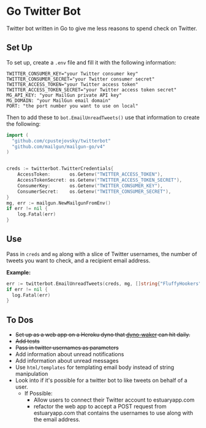 # Go Twitter Bot

Twitter bot written in Go to give me less reasons to spend check on Twitter.

## Set Up
To set up, create a `.env` file and fill it with the following information:
```
TWITTER_CONSUMER_KEY="your Twitter consumer key"
TWITTER_CONSUMER_SECRET="your Twitter consumer secret"
TWITTER_ACCESS_TOKEN="your Twitter access token"
TWITTER_ACCESS_TOKEN_SECRET="your Twitter access token secret"
MG_API_KEY: "your MailGun private API key"
MG_DOMAIN: "your MailGun email domain"
PORT: "the port number you want to use on local"
```

Then to add these to `bot.EmailUnreadTweets()` use that information to create the following:
```go
import (
  "github.com/cpustejovsky/twitterbot"
  "github.com/mailgun/mailgun-go/v4"
)


creds := twitterbot.TwitterCredentials{
	AccessToken:       os.Getenv("TWITTER_ACCESS_TOKEN"),
	AccessTokenSecret: os.Getenv("TWITTER_ACCESS_TOKEN_SECRET"),
	ConsumerKey:       os.Getenv("TWITTER_CONSUMER_KEY"),
	ConsumerSecret:    os.Getenv("TWITTER_CONSUMER_SECRET"),
}
mg, err := mailgun.NewMailgunFromEnv()
if err != nil {
	log.Fatal(err)
}
```
## Use

Pass in `creds` and `mg` along with a slice of Twitter usernames, the number of tweets you want to check, and a recipient email address.

**Example:**
```go
err := twitterbot.EmailUnreadTweets(creds, mg, []string{"FluffyHookers", "elpidophoros"}, 5, "charles.pustejovsky@gmail.com")
if err != nil {
  log.Fatal(err)
}
```

## To Dos
* ~~Set up as a web app on a Heroku dyno that [dyno-waker](https://github.com/cpustejovsky/dyno-waker) can hit daily.~~
* ~~Add tests~~
* ~~Pass in twitter usernames as parameters~~
* Add information about unread notifications
* Add information about unread messages
* Use `html/templates` for templating email body instead of string manipulation
* Look into if it's possible for a twitter bot to like tweets on behalf of a user.
  * If Possible:
    * Allow users to connect their Twitter account to estuaryapp.com
    * refactor the web app to accept a POST request from estuaryapp.com that contains the usernames to use along with the email address.
